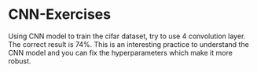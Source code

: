 # CNN-Exercises
Using CNN model to train the cifar dataset, try to use 4 convolution layer. The correct result is 74%. This is an interesting practice to understand the CNN model and you can fix the hyperparameters which make it more robust.

